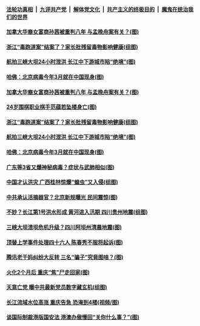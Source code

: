 ####  [法轮功真相](../../../../basic/blob/master/README.md?t=07032202) &nbsp;|&nbsp; [九评共产党](../../../../9ping.md/blob/master/README.md?t=07032202) &nbsp;|&nbsp; [解体党文化](../../../../jtdwh.md/blob/master/README.md?t=07032202)  &nbsp;|&nbsp; [共产主义的终极目的](../../../../gczydzjmd.md/blob/master/README.md?t=07032202) &nbsp;|&nbsp; [魔鬼在统治我们的世界](../../../../mgztzwmdsj.md/blob/master/README.md?t=07032202) 


#### [加拿大华裔女富商孙茜被重判八年 与孟晚舟案有关？(图)](../pages/p1/938557.md?t=07032202) 


#### [浙江“毒跑道案”结案了？家长批残留毒物影响健康(组图)](../pages/p1/938515.md?t=07032202) 

#### [航拍三峡大坝24小时泄洪 长江中下游城市陷“绝境”(图)](../pages/p1/938478.md?t=07032202) 

#### [哈佛：北京病毒今年3月就在中国现身(图)](../pages/p1/938504.md?t=07032202) 


#### [加拿大华裔女富商孙茜被重判八年 与孟晚舟案有关？(图)](../pages/p1/938557.md?t=07032202) 


#### [24岁围棋职业棋手范蕴若坠楼身亡(图)](../pages/p1/938517.md?t=07032202) 

#### [浙江“毒跑道案”结案了？家长批残留毒物影响健康(组图)](../pages/p1/938515.md?t=07032202) 

#### [航拍三峡大坝24小时泄洪 长江中下游城市陷“绝境”(图)](../pages/p1/938478.md?t=07032202) 

#### [哈佛：北京病毒今年3月就在中国现身(图)](../pages/p1/938504.md?t=07032202) 

#### [广东等3省又爆神秘病毒？症状与武肺相似(图)](../pages/p1/938493.md?t=07032202) 

#### [中国才认洪灾 广西桂林惊爆“蝗虫”又入侵(组图)](../pages/p1/938457.md?t=07032202) 

#### [中共承认活摘器官？北京新规曝光 民间震惊(图)](../pages/p1/938467.md?t=07032202) 


#### [不妙？长江第1号洪水形成 黄河进入汛期 四川贵州地震(组图)](../pages/p1/938451.md?t=07032202) 


#### [三峡大坝溃坝危机升级？四川阿坝州清晨地震(图)](../pages/p1/938387.md?t=07032202) 

#### [顶替上学事件处理四十六人 陈春秀不服将起诉(图)](../pages/p1/938371.md?t=07032202) 

#### [腾讯老干妈纠纷大反转 三名“骗子”究竟图啥？(图)](../pages/p1/938384.md?t=07032202) 

#### [火化2个月后 重庆“焦”尸走回家(图)](../pages/p1/938363.md?t=07032202) 

#### [天意亡党 曝中共最新党员数字藏玄机(组图)](../pages/p1/938348.md?t=07032202) 

#### [长江流域水位高涨 重庆告急 恐淹到4楼(视频/图)](../pages/p1/938366.md?t=07032202) 

#### [谈国际制裁港版国安法 港澳办傲慢回“关你什么事？”(图)](../pages/p1/938352.md?t=07032202) 


